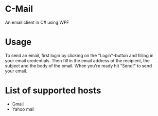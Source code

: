 C-Mail
======

An email client in C# using WPF

Usage
=====

To send an email, first login by clicking on the "Login"-button and filling in your email
credentials. Then fill in the email address of the recipient, the subject and the body of 
the email. When you're ready hit "Send!" to send your email.

List of supported hosts
=======================

- Gmail
- Yahoo mail
